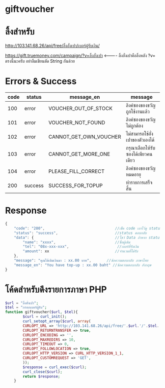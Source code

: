 # giftvoucher

# ลิ้งสำหรับ
http://103.141.68.26/api/free/ลิ้งอั่งเปา/เบอร์ผู้รับเงิน/

https://gift.truemoney.com/campaign/?v=ลิ้งอั่งเปา  <---- ลิ้งอั่งเปาคือลิ้งหลัง ?v= ตรงนี้นะครับ อย่าลืมเขียนตัด String กันด้วย


# Errors & Success

| code     | status  | message_en              | message                             |
| -------- | ------- | ----------------------- | ----------------------------------- |
| 100      | error   | VOUCHER_OUT_OF_STOCK    | ลิงค์ซองของขวัญถูกใช้งานแล้ว             |
| 101      | error   | VOUCHER_NOT_FOUND       | ลิงค์ซองของขวัญไม่ถูกต้อง                |
| 102      | error   | CANNOT_GET_OWN_VOUCHER  | ไม่สามารถใช้อั่งเปาของตัวเองได้            |
| 103      | error   | CANNOT_GET_MORE_ONE     | กรุณาเลือกให้รับซองได้เพียวคนเดียว         |
| 104      | error   | PLEASE_FILL_CORRECT     | ลิงค์ซองของขวัญหมดอายุ                 |
| 200      | success | SUCCESS_FOR_TOPUP       | ทำรายการเสร็จสิ้น                       |

# Response

```javascript
{
    "code": "200",                                //เช็ค code เอาไว้ดู status ตอบกลับ
    "status": "success",                          //status ตอบกลับ
    "data": {                                     //โชว์ Data ถ้าหาก status เป็น error Data จะเป็น Null
        "name": "xxxx",                           //ชื่อผู้เติม
        "tel": "08x-xxx-xxx",                      //เบอร์ที่รับเงิน
        "amount": xx                              //จำนวนที่ได้รับ
    },
    "message": "คุณได้เติมเงินมา : xx.00 บาท",       //ข้อความตอบกลับ ภาษาไทย
    "message_en": "You have top-up : xx.00 baht" //ข้อความตอบกลับ อังกฤษ
}
```

# โค้ดสำหรับดึงรายการภาษา PHP

```php
$url = "ลิ้งอั่งเปา";
$tel = "กรอกเบอร์ผู้รับ";
function giftvoucher($url, $tel){
        $curl = curl_init();
        curl_setopt_array($curl, array(
        CURLOPT_URL => 'http://103.141.68.26/api/free/'.$url.'/'.$tel.'/',
        CURLOPT_RETURNTRANSFER => true,
        CURLOPT_ENCODING => '',
        CURLOPT_MAXREDIRS => 10,
        CURLOPT_TIMEOUT => 0,
        CURLOPT_FOLLOWLOCATION => true,
        CURLOPT_HTTP_VERSION => CURL_HTTP_VERSION_1_1,
        CURLOPT_CUSTOMREQUEST => 'GET',
        ));
        $response = curl_exec($curl);
        curl_close($curl);
        return $response;
    }
```

